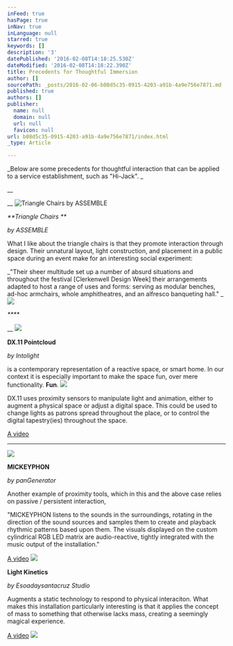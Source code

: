 ```yaml
---
inFeed: true
hasPage: true
inNav: true
inLanguage: null
starred: true
keywords: []
description: '3'
datePublished: '2016-02-08T14:18:25.530Z'
dateModified: '2016-02-08T14:18:22.390Z'
title: Precedents for Thoughtful Immersion
author: []
sourcePath: _posts/2016-02-06-b08d5c35-0915-4203-a91b-4a9e756e7871.md
published: true
authors: []
publisher:
  name: null
  domain: null
  url: null
  favicon: null
url: b08d5c35-0915-4203-a91b-4a9e756e7871/index.html
_type: Article

---
```

_Below are some precedents for thoughtful interaction that can be applied to a service establishment, such as "Hi-Jack". _

__

__
![Triangle Chairs by ASSEMBLE](https://s3-us-west-2.amazonaws.com/the-grid-img/p/22dcd7fdbd20b18ac0c37e52a87cfddcbe5d2e5c.jpg)

_**Triangle Chairs **_

_by ASSEMBLE_

What I like about the triangle chairs is that they promote interaction through design. Their unnatural layout, light construction, and placement in a public space during an event make for an interesting social experiment: 

_"Their sheer multitude set up a number of absurd situations and throughout the festival \[Clerkenwell Design Week\] their arrangements adapted to host a range of uses and forms: serving as modular benches, ad-hoc armchairs, whole amphitheatres, and an alfresco banqueting hall." _
![](https://s3-us-west-2.amazonaws.com/the-grid-img/p/60cafe93c531ac51e0fabf36e136b58c72fa28d2.jpg)

_****_

__
![](https://s3-us-west-2.amazonaws.com/the-grid-img/p/886e763ac8350870368ac4f3cfd4f19799bec11d.gif)

**DX.11 Pointcloud**

_by Intolight_

is a contemporary representation of a reactive space, or smart home. In our context it is especially important to make the space fun, over mere functionality. **Fun**. ![](https://s3-us-west-2.amazonaws.com/the-grid-img/p/387a8a07490856594acb885c4608d55f1115c54e.gif)

DX.11 uses proximity sensors to manipulate light and animation, either to augment a physical space or adjust a digital space. This could be used to change lights as patrons spread throughout the place, or to control the digital tapestry(ies) throughout the space. 

[A video][0]

****
![](https://s3-us-west-2.amazonaws.com/the-grid-img/p/e6470996a0409040c327fee15ac8c0b4924f8fe9.gif)

**MICKEYPHON**

_by panGenerator_

Another example of proximity tools, which in this and the above case relies on passive / persistent interaction, 

"MICKEYPHON listens to the sounds in the surroundings, rotating in the direction of the sound sources and samples them to create and playback rhythmic patterns based upon them. The visuals displayed on the custom cylindrical RGB LED matrix are audio-reactive, tightly integrated with the music output of the installation."

[A video][1]
![](https://s3-us-west-2.amazonaws.com/the-grid-img/p/50d63c9c2e26691762c3863ae30ed2f974a58d4d.png)

**Light Kinetics**

_by Esoadaysantacruz Studio_

Augments a static technology to respond to physical interaciton. What makes this installation particularly interesting is that it applies the concept of mass to something that otherwise lacks mass, creating a seemingly magical experience. 

[A video][2]
![](https://s3-us-west-2.amazonaws.com/the-grid-img/p/b01156897ad5182220ae5951c9fadff7dabdb14b.png)

[0]: https://vimeo.com/149648806
[1]: https://vimeo.com/151174535
[2]: https://vimeo.com/122633347
